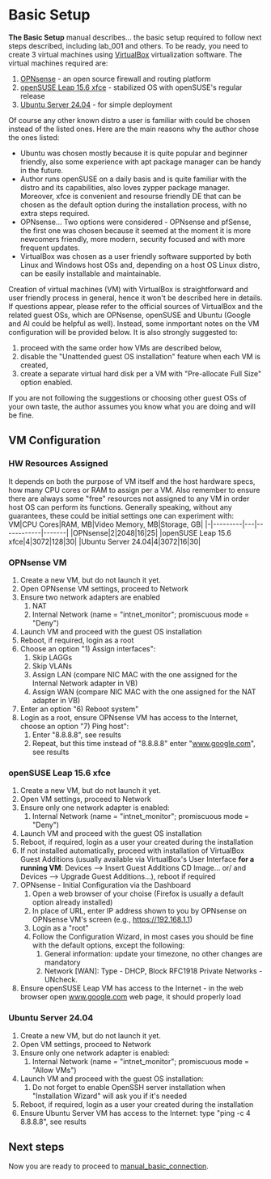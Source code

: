 # Basic Setup

**The Basic Setup** manual describes... the basic setup required to follow next steps described, including lab_001 and others. To be ready, you need  to create 3 virtual machines using [VirtualBox](https://www.virtualbox.org/) virtualization software. The virtual machines required are: 
1. [OPNsense](https://opnsense.org/) - an open source firewall and routing platform
2. [openSUSE Leap 15.6 xfce](https://www.opensuse.org/#Leap) - stabilized OS with openSUSE's regular release
3. [Ubuntu Server 24.04](https://ubuntu.com/server) - for simple deployment

Of course any other known distro a user is familiar with could be chosen instead of the listed ones. Here are the main reasons why the author chose the ones listed:
- Ubuntu was chosen mostly because it is quite popular and beginner friendly, also some experience with apt package manager can be handy in the future. 
- Author runs openSUSE on a daily basis and is quite familiar with the distro and its capabilities, also loves zypper package manager. Moreover, xfce is convenient and resourse friendly DE that can be chosen as the default option during the installation process, with no extra steps required. 
- OPNsense... Two options were considered - OPNsense and pfSense, the first one was chosen because it seemed at the moment it is more newcomers friendly, more modern, security focused and with more frequent updates.
- VirtualBox was chosen as a user friendly software supported by both Linux and Windows host OSs and, depending on a host OS Linux distro, can be easily installable and maintainable.  

Creation of virtual machines (VM) with VirtualBox is straightforward and user friendly process in general, hence it won't be described here in details. If questions appear, please refer to the official sources of VirtualBox and the related guest OSs, which are OPNsense, openSUSE and Ubuntu (Google and AI could be helpful as well). Instead, some inmportant notes on the VM configuration will be provided below. It is also strongly suggested to:
1. proceed with the same order how VMs are described below,
2. disable the "Unattended guest OS installation" feature when each VM is created,
3. create a separate virtual hard disk per a VM with "Pre-allocate Full Size" option enabled.

If you are not following the suggestions or choosing other guest OSs of your own taste, the author assumes you know what you are doing and will be fine. 

## VM Configuration 
### HW Resources Assigned
It depends on both the purpose of VM itself and the host hardware specs, how many CPU cores or RAM to assign per a VM. Also remember to ensure there are always some "free" resources not assigned to any VM in order host OS can perform its functions. Generally speaking, without any guarantees, these could be initial settings one can experiment with: 
VM|CPU Cores|RAM, MB|Video Memory, MB|Storage, GB|
|-|---------|---|------------|-------|
|OPNsense|2|2048|16|25|
|openSUSE Leap 15.6 xfce|4|3072|128|30|
|Ubuntu Server 24.04|4|3072|16|30|

### OPNsense VM
1. Create a new VM, but do not launch it yet. 
2. Open OPNsense VM settings, proceed to Network
3. Ensure two network adapters are enabled
    1. NAT
    2. Internal Network (name = "intnet_monitor"; promiscuous mode = "Deny")
4. Launch VM and proceed with the guest OS installation
5. Reboot, if required, login as a root
6. Choose an option "1) Assign interfaces":
    1. Skip LAGGs
    2. Skip VLANs
    3. Assign LAN (compare NIC MAC with the one assigned for the Internal Network adapter in VB)
    4. Assign WAN (compare NIC MAC with the one assigned for the NAT adapter in VB)
7. Enter an option "6) Reboot system"
8. Login as a root, ensure OPNsense VM has access to the Internet, choose an option "7) Ping host":
    1. Enter "8.8.8.8", see results 
    2. Repeat, but this time instead of "8.8.8.8" enter "www.google.com", see results

### openSUSE Leap 15.6 xfce
1. Create a new VM, but do not launch it yet. 
2. Open VM settings, proceed to Network
3. Ensure only one network adapter is enabled:
    1. Internal Network (name = "intnet_monitor"; promiscuous mode = "Deny")
4. Launch VM and proceed with the guest OS installation
5. Reboot, if required, login as a user your created during the installation
6. If not installed automatically, proceed with installation of VirtualBox Guest Additions (usually available via VirtualBox's User Interface **for a running VM**: Devices --> Insert Guest Additions CD Image... or/ and Devices --> Upgrade Guest Additions...), reboot if required
7. OPNsense - Initial Configuration via the Dashboard
   1. Open a web browser of your choise (Firefox is usually a default option already installed)
   2. In place of URL, enter IP address shown to you by OPNsense on OPNsense VM's screen (e.g., https://192.168.1.1)
   3. Login as a "root"
   4. Follow the Configuration Wizard, in most cases you should be fine with the default options, except the following:
      1. General information: update your timezone, no other changes are mandatory
      2. Network [WAN]: Type - DHCP, Block RFC1918 Private Networks - UNcheck.
8. Ensure openSUSE Leap VM has access to the Internet - in the web browser open www.google.com web page, it should properly load 

### Ubuntu Server 24.04
1. Create a new VM, but do not launch it yet. 
2. Open VM settings, proceed to Network
3. Ensure only one network adapter is enabled:
    1. Internal Network (name = "intnet_monitor"; promiscuous mode = "Allow VMs")
4. Launch VM and proceed with the guest OS installation:
    1. Do not forget to enable OpenSSH server installation when "Installation Wizard" will ask you if it's needed
5. Reboot, if required, login as a user your created during the installation
6. Ensure Ubuntu Server VM has access to the Internet: type "ping -c 4 8.8.8.8", see results 

## Next steps
Now you are ready to proceed to [manual_basic_connection](https://github.com/sorokvja/linux-net-playground/blob/main/baseline/manual_basic_connection.md). 
